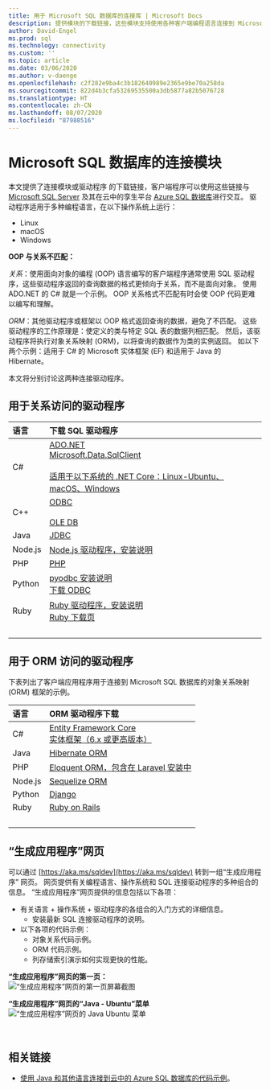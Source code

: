 ```yaml
---
title: 用于 Microsoft SQL 数据库的连接库 | Microsoft Docs
description: 提供模块的下载链接，这些模块支持使用各种客户端编程语言连接到 Microsoft SQL Server 和 Azure SQL 数据库。
author: David-Engel
ms.prod: sql
ms.technology: connectivity
ms.custom: ''
ms.topic: article
ms.date: 03/06/2020
ms.author: v-daenge
ms.openlocfilehash: c2f282e9ba4c3b182640989e2365e9be70a258da
ms.sourcegitcommit: 822d4b3cfa53269535500a3db5877a82b5076728
ms.translationtype: HT
ms.contentlocale: zh-CN
ms.lasthandoff: 08/07/2020
ms.locfileid: "87988516"
---
```

# <a name="connection-modules-for-microsoft-sql-database"></a>Microsoft SQL 数据库的连接模块

本文提供了连接模块或驱动程序  的下载链接，客户端程序可以使用这些链接与 [Microsoft SQL Server](../relational-databases/database-features.md) 及其在云中的孪生平台 [Azure SQL 数据库](/azure/sql-database/)进行交互。 驱动程序适用于多种编程语言，在以下操作系统上运行：

- Linux
- macOS
- Windows

**OOP 与关系不匹配：**

*关系*：使用面向对象的编程 (OOP) 语言编写的客户端程序通常使用 SQL 驱动程序，这些驱动程序返回的查询数据的格式更倾向于关系，而不是面向对象。 使用 ADO.NET 的 C# 就是一个示例。 OOP 关系格式不匹配有时会使 OOP 代码更难以编写和理解。

*ORM*：其他驱动程序或框架以 OOP 格式返回查询的数据，避免了不匹配。 这些驱动程序的工作原理是：使定义的类与特定 SQL 表的数据列相匹配。 然后，该驱动程序将执行对象关系映射  (ORM)，以将查询的数据作为类的实例返回。 如以下两个示例：适用于 C# 的 Microsoft 实体框架 (EF) 和适用于 Java 的 Hibernate。

本文将分别讨论这两种连接驱动程序。

<a name="anchor-20-drivers-relational-access" />

## <a name="drivers-for-relational-access"></a>用于关系访问的驱动程序

| 语言 | 下载 SQL 驱动程序 |
| :------- | :---------------------- |
| C# | [ADO.NET](https://www.microsoft.com/net/download/)<br />[Microsoft.Data.SqlClient](https://www.nuget.org/packages/Microsoft.Data.SqlClient/)<br /><br />[适用于以下系统的 .NET Core：Linux-Ubuntu、macOS、Windows](https://dotnet.microsoft.com/download) |
| C++ | [ODBC](./odbc/download-odbc-driver-for-sql-server.md)<br /><br />[OLE DB](./oledb/download-oledb-driver-for-sql-server.md) |
| Java | [JDBC](./jdbc/download-microsoft-jdbc-driver-for-sql-server.md) |
| Node.js | [Node.js 驱动程序，安装说明](./node-js/step-1-configure-development-environment-for-node-js-development.md) |
| PHP | [PHP](./php/download-drivers-php-sql-server.md) |
| Python | [pyodbc 安装说明](./python/pyodbc/step-1-configure-development-environment-for-pyodbc-python-development.md)<br />[下载 ODBC](./odbc/download-odbc-driver-for-sql-server.md) |
| Ruby | [Ruby 驱动程序，安装说明](./ruby/step-1-configure-development-environment-for-ruby-development.md)<br />[Ruby 下载页](https://rubyinstaller.org/downloads/) |
| &nbsp; | &nbsp; |

<a name="anchor-40-drivers-orm-access" />

## <a name="drivers-for-orm-access"></a>用于 ORM 访问的驱动程序

下表列出了客户端应用程序用于连接到 Microsoft SQL 数据库的对象关系映射 (ORM) 框架的示例。

| 语言 | ORM 驱动程序下载 |
| :------- | :------------------ |
| C# | [Entity Framework Core](https://docs.microsoft.com/ef/core/)<br />[实体框架（6.x 或更高版本）](https://docs.microsoft.com/ef/) |
| Java | [Hibernate ORM](https://hibernate.org/orm)|
| PHP | [Eloquent ORM，包含在 Laravel 安装中](https://laravel.com/docs/) |
| Node.js | [Sequelize ORM](https://sequelize.org/) |
| Python | [Django](https://www.djangoproject.com/) |
| Ruby | [Ruby on Rails](https://rubyonrails.org/) |
| &nbsp; | &nbsp; |

<a name="anchor-60-build-an-app-webpages" />

## <a name="build-an-app-webpages"></a>“生成应用程序”网页

可以通过 [https://aka.ms/sqldev](https://aka.ms/sqldev)  转到一组“生成应用程序”  网页。 网页提供有关编程语言、操作系统和 SQL 连接驱动程序的多种组合的信息。 “生成应用程序”网页提供的信息包括以下各项：

- 有关语言 + 操作系统 + 驱动程序的各组合的入门方式的详细信息。
  - 安装最新 SQL 连接驱动程序的说明。
- 以下各项的代码示例：
  - 对象关系代码示例。
  - ORM 代码示例。
  - 列存储索引演示如何实现更快的性能。

**“生成应用程序”网页的第一页：**  
![“生成应用程序”网页的第一页屏幕截图](media/homepage-sql-connection-drivers/gm-aka-ms-sqldev-choose-language-g21.png)

**“生成应用程序”网页的“Java - Ubuntu”菜单**  
![“生成应用程序”网页的 Java Ubuntu 菜单](media/homepage-sql-connection-drivers/gm-aka-ms-sqldev-java-ubuntu-c31.png)

&nbsp;

## <a name="related-links"></a>相关链接

- [使用 Java 和其他语言连接到云中的 Azure SQL 数据库的代码示例](https://docs.microsoft.com/azure/sql-database/sql-database-connect-query-java)。

<!--
Image references, **obsolete** markdown syntax alternative:

![Build-an-app webpages, first page screenshot][image-ref-163-buildanapp-webpages-first-page]
![Build-an-app webpages, menu Java Ubuntu][image-ref-167-buildanapp-webpages-menu-java-ubuntu]

[image-ref-163-buildanapp-webpages-first-page]: ./media/homepage-sql-connection-drivers/gm-aka-ms-sqldev-choose-language-g21.png
[image-ref-167-buildanapp-webpages-menu-java-ubuntu]: ./media/homepage-sql-connection-drivers/gm-aka-ms-sqldev-java-ubuntu-c31.png
-->
